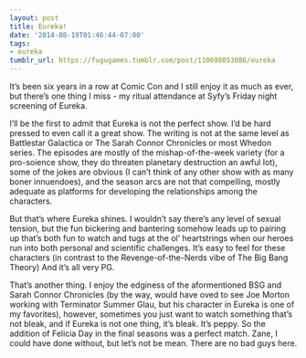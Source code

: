 ```yaml
---
layout: post
title: Eureka!
date: '2014-08-19T01:46:44-07:00'
tags:
- eureka
tumblr_url: https://fugugames.tumblr.com/post/110698053086/eureka
---
```

It’s been six years in a row at Comic Con and I still enjoy it as much as ever, but there’s one thing I miss - my ritual attendance at Syfy’s Friday night screening of Eureka.

I’ll be the first to admit that Eureka is not the perfect show. I’d be hard pressed to even call it a great show. The writing is not at the same level as Battlestar Galactica or The Sarah Connor Chronicles or most Whedon series. The episodes are mostly of the mishap-of-the-week variety (for a pro-soience show, they do threaten planetary destruction an awful lot), some of the jokes are obvious (I can’t think of any other show with as many boner innuendoes), and the season arcs are not that compelling, mostly adequate as platforms for developing the relationships among the characters.

But that’s where Eureka shines. I wouldn’t say there’s any level of sexual tension, but the fun bickering and bantering somehow leads up to pairing up that’s both fun to watch and tugs at the ol’ heartstrings when our heroes run into both personal and scientific challenges. It’s easy to feel for these characters (in contrast to the Revenge-of-the-Nerds vibe of The Big Bang Theory) And it’s all very PG.

That’s another thing. I enjoy the edginess of the aformentioned BSG and Sarah Connor Chronicles (by the way, would have oved to see Joe Morton working with Terminator Summer Glau, but his character in Eureka is one of my favorites), however, sometimes you just want to watch something that’s not bleak, and if Eureka is not one thing, it’s bleak. It’s peppy. So the addition of Felicia Day in the final seasons was a perfect match. Zane, I could have done without, but let’s not be mean. There are no bad guys here.

